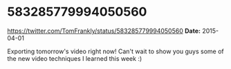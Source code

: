 # 583285779994050560
https://twitter.com/TomFrankly/status/583285779994050560
**Date:** 2015-04-01

Exporting tomorrow's video right now! Can't wait to show you guys some of the new video techniques I learned this week :)
